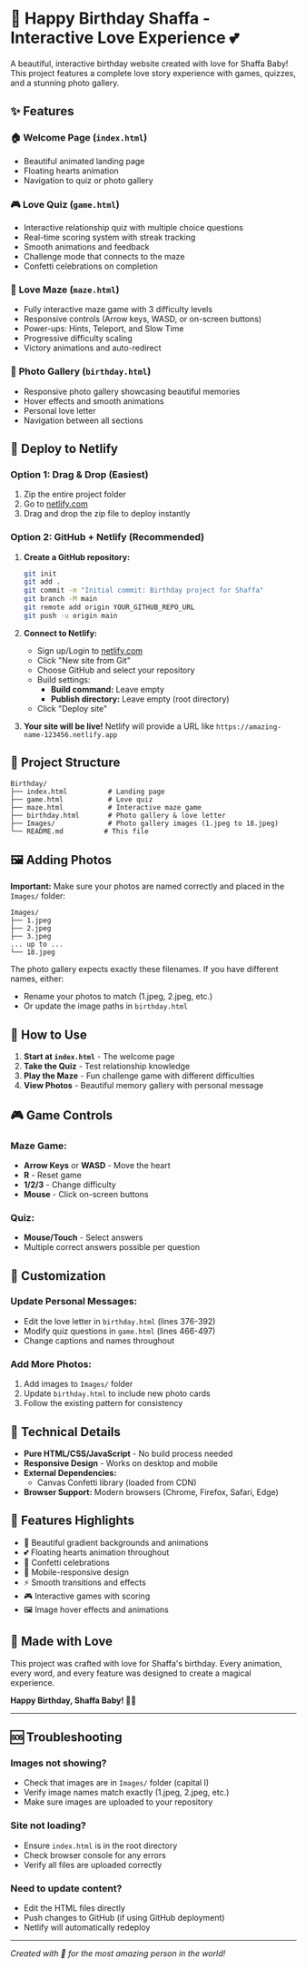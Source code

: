 # 🎉 Happy Birthday Shaffa - Interactive Love Experience 💕

A beautiful, interactive birthday website created with love for Shaffa Baby! This project features a complete love story experience with games, quizzes, and a stunning photo gallery.

## ✨ Features

### 🏠 **Welcome Page (`index.html`)**
- Beautiful animated landing page
- Floating hearts animation
- Navigation to quiz or photo gallery

### 🎮 **Love Quiz (`game.html`)**
- Interactive relationship quiz with multiple choice questions
- Real-time scoring system with streak tracking
- Smooth animations and feedback
- Challenge mode that connects to the maze
- Confetti celebrations on completion

### 🧩 **Love Maze (`maze.html`)**
- Fully interactive maze game with 3 difficulty levels
- Responsive controls (Arrow keys, WASD, or on-screen buttons)
- Power-ups: Hints, Teleport, and Slow Time
- Progressive difficulty scaling
- Victory animations and auto-redirect

### 📸 **Photo Gallery (`birthday.html`)**
- Responsive photo gallery showcasing beautiful memories
- Hover effects and smooth animations
- Personal love letter
- Navigation between all sections

## 🚀 Deploy to Netlify

### Option 1: Drag & Drop (Easiest)
1. Zip the entire project folder
2. Go to [netlify.com](https://netlify.com)
3. Drag and drop the zip file to deploy instantly

### Option 2: GitHub + Netlify (Recommended)
1. **Create a GitHub repository:**
   ```bash
   git init
   git add .
   git commit -m "Initial commit: Birthday project for Shaffa"
   git branch -M main
   git remote add origin YOUR_GITHUB_REPO_URL
   git push -u origin main
   ```

2. **Connect to Netlify:**
   - Sign up/Login to [netlify.com](https://netlify.com)
   - Click "New site from Git"
   - Choose GitHub and select your repository
   - Build settings:
     - **Build command:** Leave empty
     - **Publish directory:** Leave empty (root directory)
   - Click "Deploy site"

3. **Your site will be live!** Netlify will provide a URL like `https://amazing-name-123456.netlify.app`

## 📁 Project Structure

```
Birthday/
├── index.html          # Landing page
├── game.html           # Love quiz
├── maze.html           # Interactive maze game
├── birthday.html       # Photo gallery & love letter
├── Images/             # Photo gallery images (1.jpeg to 18.jpeg)
└── README.md          # This file
```

## 🖼️ Adding Photos

**Important:** Make sure your photos are named correctly and placed in the `Images/` folder:

```
Images/
├── 1.jpeg
├── 2.jpeg
├── 3.jpeg
... up to ...
└── 18.jpeg
```

The photo gallery expects exactly these filenames. If you have different names, either:
- Rename your photos to match (1.jpeg, 2.jpeg, etc.)
- Or update the image paths in `birthday.html`

## 🎯 How to Use

1. **Start at `index.html`** - The welcome page
2. **Take the Quiz** - Test relationship knowledge
3. **Play the Maze** - Fun challenge game with different difficulties
4. **View Photos** - Beautiful memory gallery with personal message

## 🎮 Game Controls

### Maze Game:
- **Arrow Keys** or **WASD** - Move the heart
- **R** - Reset game
- **1/2/3** - Change difficulty
- **Mouse** - Click on-screen buttons

### Quiz:
- **Mouse/Touch** - Select answers
- Multiple correct answers possible per question

## 🎨 Customization

### Update Personal Messages:
- Edit the love letter in `birthday.html` (lines 376-392)
- Modify quiz questions in `game.html` (lines 466-497)
- Change captions and names throughout

### Add More Photos:
1. Add images to `Images/` folder
2. Update `birthday.html` to include new photo cards
3. Follow the existing pattern for consistency

## 🔧 Technical Details

- **Pure HTML/CSS/JavaScript** - No build process needed
- **Responsive Design** - Works on desktop and mobile
- **External Dependencies:** 
  - Canvas Confetti library (loaded from CDN)
- **Browser Support:** Modern browsers (Chrome, Firefox, Safari, Edge)

## 🌟 Features Highlights

- 🎨 Beautiful gradient backgrounds and animations
- 💕 Floating hearts animation throughout
- 🎊 Confetti celebrations
- 📱 Mobile-responsive design
- ⚡ Smooth transitions and effects
- 🎮 Interactive games with scoring
- 🖼️ Image hover effects and animations

## 💖 Made with Love

This project was crafted with love for Shaffa's birthday. Every animation, every word, and every feature was designed to create a magical experience.

**Happy Birthday, Shaffa Baby! 🎂💕**

---

## 🆘 Troubleshooting

### Images not showing?
- Check that images are in `Images/` folder (capital I)
- Verify image names match exactly (1.jpeg, 2.jpeg, etc.)
- Make sure images are uploaded to your repository

### Site not loading?
- Ensure `index.html` is in the root directory
- Check browser console for any errors
- Verify all files are uploaded correctly

### Need to update content?
- Edit the HTML files directly
- Push changes to GitHub (if using GitHub deployment)
- Netlify will automatically redeploy

---

*Created with 💖 for the most amazing person in the world!*
